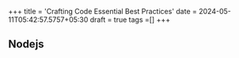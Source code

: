 +++
title = 'Crafting Code Essential Best Practices'
date = 2024-05-11T05:42:57.5757+05:30
draft = true
tags =[]
+++ 

## Nodejs



